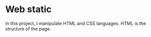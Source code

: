 # Web static
In this project, I manipulate HTML and CSS languages.
HTML is the structure of the page.
